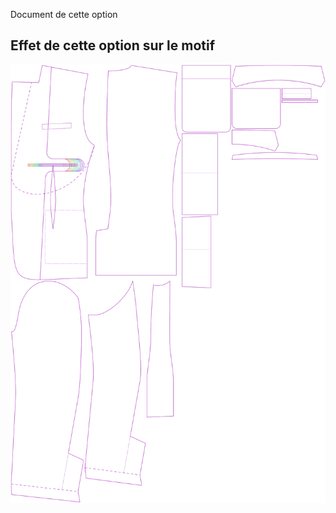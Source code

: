 ---
---

<Fixme>

Document de cette option

</Fixme>

## Effet de cette option sur le motif
![Cette image montre l'effet de cette option en superposant plusieurs variantes qui ont une valeur différente pour cette option](jaeger_innerpocketplacement_sample.svg "Effet de cette option sur le motif")